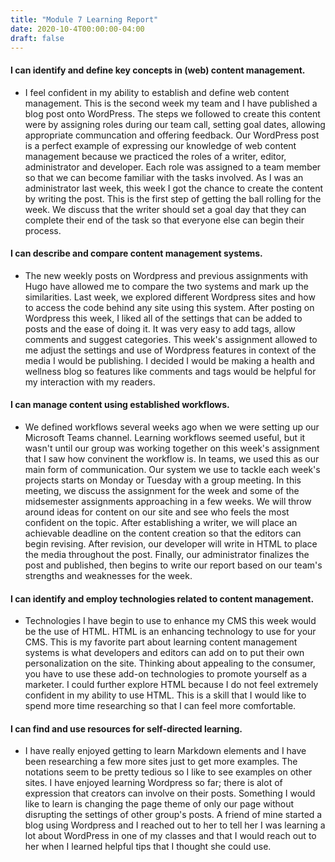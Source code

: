 ```yaml
---
title: "Module 7 Learning Report"
date: 2020-10-4T00:00:00-04:00
draft: false
---
```


#### I can identify and define key concepts in (web) content management.
- I feel confident in my ability to establish and define web content management. This is the second week my team and I have published a blog post onto WordPress. The steps we followed to create this content were by assigning roles during our team call, setting goal dates, allowing appropriate communcation and offering feedback. Our WordPress post is
a perfect example of expressing our knowledge of web content management because we practiced the roles of a writer, editor, administrator and developer. Each role was assigned to a team member so that we can become familiar with the
tasks involved. As I was an administrator last week, this week I got the chance to create the content by writing the post. This is the first step of getting the ball rolling for the week. We discuss that the writer should set a goal day that they can complete their end of the task so that everyone else can begin their process.

#### I can describe and compare content management systems.
- The new weekly posts on Wordpress and previous assignments with Hugo have allowed me to compare the two systems and mark up the similarities. Last week, we explored different Wordpress sites and how to access the code behind any site using this system. After posting on Wordpress this week, I liked all of the settings that can be added to posts and the ease of doing it. It was very easy to add tags, allow comments and suggest categories. This week's assignment allowed to me adjust the settings and use of Wordpress features in context of the media I would be publishing. I decided I would be making a health and wellness blog so features like comments and tags would be helpful for my interaction with my readers.

#### I can manage content using established workflows.
- We defined workflows several weeks ago when we were setting up our Microsoft Teams channel. Learning workflows seemed useful, but it wasn't until our group was working together on this week's assignment that I saw how convinent the workflow is. In teams, we used this as our main form of communication. Our system we use to tackle each week's projects starts on Monday or Tuesday with a group meeting. In this meeting, we discuss the assignment for the week and some of the midsemester assignments approaching in a few weeks. We will throw around ideas for content on our site and see who feels the most confident on the topic. After establishing a writer, we will place an achievable deadline on the content creation so that the editors can begin revising. After revision, our developer will write in HTML to place the media throughout the post. Finally, our administrator finalizes the post and published, then begins to write our report based on our team's strengths and weaknesses for the week.


#### I can identify and employ technologies related to content management.
- Technologies I have begin to use to enhance my CMS this week would be the use of HTML. HTML is an enhancing technology to use for your CMS. This is my favorite part about learning content management systems is what developers and editors can add on to put their own personalization on the site. Thinking about appealing to the consumer, you have to use these add-on technologies to promote yourself as a marketer. I could further explore HTML because I do not feel extremely confident in my ability to use HTML. This is a skill that I would like to spend more time researching so that I can feel more comfortable.

#### I can find and use resources for self-directed learning.
- I have really enjoyed getting to learn Markdown elements and I have been researching a few more sites just to get more examples. The notations seem to be pretty tedious so I like to see examples on other sites. I have enjoyed learning Wordpress so far; there is alot of expression that creators can involve on their posts. Something I would like to learn is changing the page theme of only our page without disrupting the settings of other group's posts. A friend of mine started a blog using Wordpress and I reached out to her to tell her I was learning a lot about WordPress in one of my classes and that I would reach out to her when I learned helpful tips that I thought she could use.
